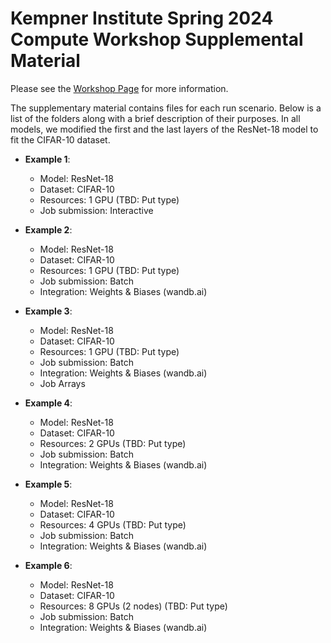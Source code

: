 # Kempner Institute Spring 2024 Compute Workshop Supplemental Material

Please see the [Workshop Page](TBD) for more information.

The supplementary material contains files for each run scenario. Below is a list of the folders along with a brief description of their purposes. In all models, we modified the first and the last layers of the ResNet-18 model to fit the CIFAR-10 dataset.

- **Example 1**:
    - Model: ResNet-18
    - Dataset: CIFAR-10
    - Resources: 1 GPU (TBD: Put type)
    - Job submission: Interactive 

- **Example 2**:
    - Model: ResNet-18
    - Dataset: CIFAR-10
    - Resources: 1 GPU (TBD: Put type)
    - Job submission: Batch
    - Integration: Weights & Biases (wandb.ai)

- **Example 3**:
    - Model: ResNet-18
    - Dataset: CIFAR-10
    - Resources: 1 GPU (TBD: Put type)
    - Job submission: Batch
    - Integration: Weights & Biases (wandb.ai)
    - Job Arrays

- **Example 4**:
    - Model: ResNet-18
    - Dataset: CIFAR-10
    - Resources: 2 GPUs (TBD: Put type)
    - Job submission: Batch
    - Integration: Weights & Biases (wandb.ai)

- **Example 5**:
    - Model: ResNet-18
    - Dataset: CIFAR-10
    - Resources: 4 GPUs (TBD: Put type)
    - Job submission: Batch
    - Integration: Weights & Biases (wandb.ai)

- **Example 6**:
    - Model: ResNet-18
    - Dataset: CIFAR-10
    - Resources: 8 GPUs (2 nodes) (TBD: Put type)
    - Job submission: Batch
    - Integration: Weights & Biases (wandb.ai)
    